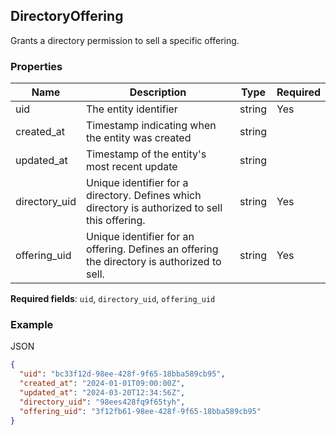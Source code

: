## DirectoryOffering

Grants a directory permission to sell a specific offering.

### Properties

| Name | Description | Type | Required |
| --- | --- | --- | --- |
| uid | The entity identifier | string | Yes |
| created_at | Timestamp indicating when the entity was created | string |  |
| updated_at | Timestamp of the entity's most recent update | string |  |
| directory_uid | Unique identifier for a directory. Defines which directory is authorized to sell this offering. | string | Yes |
| offering_uid | Unique identifier for an offering. Defines an offering the directory is authorized to sell. | string | Yes |

**Required fields**: `uid`, `directory_uid`, `offering_uid`

### Example

JSON

```json
{
  "uid": "bc33f12d-98ee-428f-9f65-18bba589cb95",
  "created_at": "2024-01-01T09:00:00Z",
  "updated_at": "2024-03-20T12:34:56Z",
  "directory_uid": "98ees428fq9f65tyh",
  "offering_uid": "3f12fb61-98ee-428f-9f65-18bba589cb95"
}
```